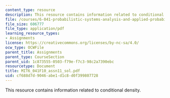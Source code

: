 ```yaml
---
content_type: resource
description: This resource contains information related to conditional density.
file: /courses/6-041-probabilistic-systems-analysis-and-applied-probability-fall-2010/cf688d7d9046abe1d1c8d0f399807728_MIT6_041F10_assn11_sol.pdf
file_size: 606777
file_type: application/pdf
learning_resource_types:
- Assignments
license: https://creativecommons.org/licenses/by-nc-sa/4.0/
ocw_type: OCWFile
parent_title: Assignments
parent_type: CourseSection
parent_uid: 1c873555-0503-f79e-f7c3-98c2a7390ebc
resourcetype: Document
title: MIT6_041F10_assn11_sol.pdf
uid: cf688d7d-9046-abe1-d1c8-d0f399807728
---
```

This resource contains information related to conditional density.